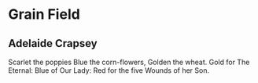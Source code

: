 # Grain Field
## Adelaide Crapsey
Scarlet the poppies
Blue the corn-flowers,
Golden the wheat.
Gold for The Eternal:
Blue of Our Lady:
Red for the five
Wounds of her Son.